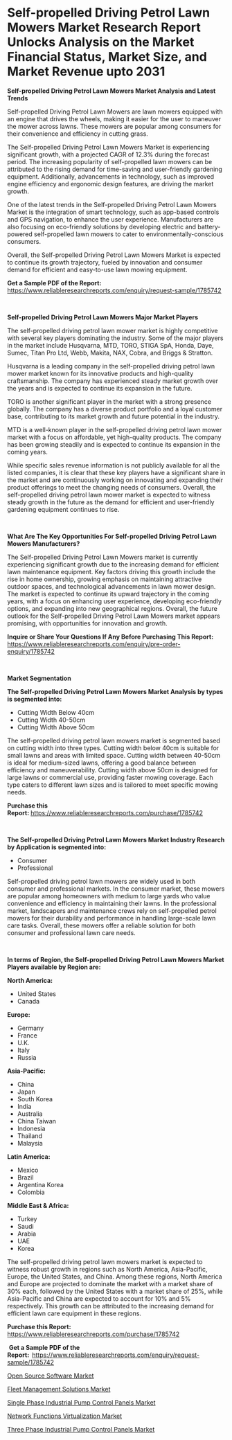 <p><h1>Self-propelled Driving Petrol Lawn Mowers Market Research Report Unlocks Analysis on the Market Financial Status, Market Size, and Market Revenue upto 2031</h1></p><p><strong>Self-propelled Driving Petrol Lawn Mowers Market Analysis and Latest Trends</strong></p>
<p><p>Self-propelled Driving Petrol Lawn Mowers are lawn mowers equipped with an engine that drives the wheels, making it easier for the user to maneuver the mower across lawns. These mowers are popular among consumers for their convenience and efficiency in cutting grass.</p><p>The Self-propelled Driving Petrol Lawn Mowers Market is experiencing significant growth, with a projected CAGR of 12.3% during the forecast period. The increasing popularity of self-propelled lawn mowers can be attributed to the rising demand for time-saving and user-friendly gardening equipment. Additionally, advancements in technology, such as improved engine efficiency and ergonomic design features, are driving the market growth.</p><p>One of the latest trends in the Self-propelled Driving Petrol Lawn Mowers Market is the integration of smart technology, such as app-based controls and GPS navigation, to enhance the user experience. Manufacturers are also focusing on eco-friendly solutions by developing electric and battery-powered self-propelled lawn mowers to cater to environmentally-conscious consumers.</p><p>Overall, the Self-propelled Driving Petrol Lawn Mowers Market is expected to continue its growth trajectory, fueled by innovation and consumer demand for efficient and easy-to-use lawn mowing equipment.</p></p>
<p><strong>Get a Sample PDF of the Report:&nbsp;</strong> <a href="https://www.reliableresearchreports.com/enquiry/request-sample/1785742">https://www.reliableresearchreports.com/enquiry/request-sample/1785742</a></p>
<p>&nbsp;</p>
<p><strong>Self-propelled Driving Petrol Lawn Mowers Major Market Players</strong></p>
<p><p>The self-propelled driving petrol lawn mower market is highly competitive with several key players dominating the industry. Some of the major players in the market include Husqvarna, MTD, TORO, STIGA SpA, Honda, Daye, Sumec, Titan Pro Ltd, Webb, Makita, NAX, Cobra, and Briggs & Stratton.</p><p>Husqvarna is a leading company in the self-propelled driving petrol lawn mower market known for its innovative products and high-quality craftsmanship. The company has experienced steady market growth over the years and is expected to continue its expansion in the future.</p><p>TORO is another significant player in the market with a strong presence globally. The company has a diverse product portfolio and a loyal customer base, contributing to its market growth and future potential in the industry.</p><p>MTD is a well-known player in the self-propelled driving petrol lawn mower market with a focus on affordable, yet high-quality products. The company has been growing steadily and is expected to continue its expansion in the coming years.</p><p>While specific sales revenue information is not publicly available for all the listed companies, it is clear that these key players have a significant share in the market and are continuously working on innovating and expanding their product offerings to meet the changing needs of consumers. Overall, the self-propelled driving petrol lawn mower market is expected to witness steady growth in the future as the demand for efficient and user-friendly gardening equipment continues to rise.</p></p>
<p>&nbsp;</p>
<p><strong>What Are The Key Opportunities For Self-propelled Driving Petrol Lawn Mowers Manufacturers?</strong></p>
<p><p>The Self-propelled Driving Petrol Lawn Mowers market is currently experiencing significant growth due to the increasing demand for efficient lawn maintenance equipment. Key factors driving this growth include the rise in home ownership, growing emphasis on maintaining attractive outdoor spaces, and technological advancements in lawn mower design. The market is expected to continue its upward trajectory in the coming years, with a focus on enhancing user experience, developing eco-friendly options, and expanding into new geographical regions. Overall, the future outlook for the Self-propelled Driving Petrol Lawn Mowers market appears promising, with opportunities for innovation and growth.</p></p>
<p><strong>Inquire or Share Your Questions If Any Before Purchasing This Report:</strong> <a href="https://www.reliableresearchreports.com/enquiry/pre-order-enquiry/1785742">https://www.reliableresearchreports.com/enquiry/pre-order-enquiry/1785742</a></p>
<p>&nbsp;</p>
<p><strong>Market Segmentation</strong></p>
<p><strong>The Self-propelled Driving Petrol Lawn Mowers Market Analysis by types is segmented into:</strong></p>
<p><ul><li>Cutting Width Below 40cm</li><li>Cutting Width 40-50cm</li><li>Cutting Width Above 50cm</li></ul></p>
<p><p>The self-propelled driving petrol lawn mowers market is segmented based on cutting width into three types. Cutting width below 40cm is suitable for small lawns and areas with limited space. Cutting width between 40-50cm is ideal for medium-sized lawns, offering a good balance between efficiency and maneuverability. Cutting width above 50cm is designed for large lawns or commercial use, providing faster mowing coverage. Each type caters to different lawn sizes and is tailored to meet specific mowing needs.</p></p>
<p><strong>Purchase this Report:&nbsp;</strong><a href="https://www.reliableresearchreports.com/purchase/1785742">https://www.reliableresearchreports.com/purchase/1785742</a></p>
<p>&nbsp;</p>
<p><strong>The Self-propelled Driving Petrol Lawn Mowers Market Industry Research by Application is segmented into:</strong></p>
<p><ul><li>Consumer</li><li>Professional</li></ul></p>
<p><p>Self-propelled driving petrol lawn mowers are widely used in both consumer and professional markets. In the consumer market, these mowers are popular among homeowners with medium to large yards who value convenience and efficiency in maintaining their lawns. In the professional market, landscapers and maintenance crews rely on self-propelled petrol mowers for their durability and performance in handling large-scale lawn care tasks. Overall, these mowers offer a reliable solution for both consumer and professional lawn care needs.</p></p>
<p>&nbsp;</p>
<p><strong>In terms of Region, the Self-propelled Driving Petrol Lawn Mowers Market Players available by Region are:</strong></p>
<p>
    <p> <strong> North America: </strong>
        <ul>
            <li>United States</li>
            <li>Canada</li>
        </ul>
        </p> 
    <p> <strong> Europe: </strong>
        <ul>
            <li>Germany</li>
            <li>France</li>
            <li>U.K.</li>
            <li>Italy</li>
            <li>Russia</li>
        </ul>
        </p> 
    <p> <strong> Asia-Pacific: </strong>
        <ul>
            <li>China</li>
            <li>Japan</li>
            <li>South Korea</li>
            <li>India</li>
            <li>Australia</li>
            <li>China Taiwan</li>
            <li>Indonesia</li>
            <li>Thailand</li>
            <li>Malaysia</li>
        </ul>
        </p> 
    <p> <strong> Latin America: </strong>
        <ul>
            <li>Mexico</li>
            <li>Brazil</li>
            <li>Argentina Korea</li>
            <li>Colombia</li>
        </ul>
        </p> 
    <p> <strong> Middle East & Africa: </strong>
        <ul>
            <li>Turkey</li>
            <li>Saudi</li>
            <li>Arabia</li>
            <li>UAE</li>
            <li>Korea</li>
        </ul>
    </p>
    </p>
<p><p>The self-propelled driving petrol lawn mowers market is expected to witness robust growth in regions such as North America, Asia-Pacific, Europe, the United States, and China. Among these regions, North America and Europe are projected to dominate the market with a market share of 30% each, followed by the United States with a market share of 25%, while Asia-Pacific and China are expected to account for 10% and 5% respectively. This growth can be attributed to the increasing demand for efficient lawn care equipment in these regions.</p></p>
<p><strong>Purchase this Report: </strong><a href="https://www.reliableresearchreports.com/purchase/1785742">https://www.reliableresearchreports.com/purchase/1785742</a></p>
<p>&nbsp;<strong>Get a Sample PDF of the Report:&nbsp;&nbsp;</strong><a href="https://www.reliableresearchreports.com/enquiry/request-sample/1785742">https://www.reliableresearchreports.com/enquiry/request-sample/1785742</a></p>
<p><strong></strong></p>
<p><p><a href="https://medium.com/@lulukerluke/open-source-software-market-share-evolution-and-market-growth-trends-2024-2031-6597f14a5c78">Open Source Software Market</a></p><p><a href="https://medium.com/@ruthfranklin11/fleet-management-solutions-market-furnishes-information-on-market-share-market-trends-and-market-c90893bd14c3">Fleet Management Solutions Market</a></p><p><a href="https://issuu.com/reportprime-2/docs/single-phase-industrial-pump-control-panels-market">Single Phase Industrial Pump Control Panels Market</a></p><p><a href="https://medium.com/@lulukerluke/network-functions-virtualization-market-trends-and-market-analysis-forecasted-for-period-2024-2031-5d6213bccfe6">Network Functions Virtualization Market</a></p><p><a href="https://issuu.com/reportprime-2/docs/three-phase-industrial-pump-control-panels-market-">Three Phase Industrial Pump Control Panels Market</a></p></p>